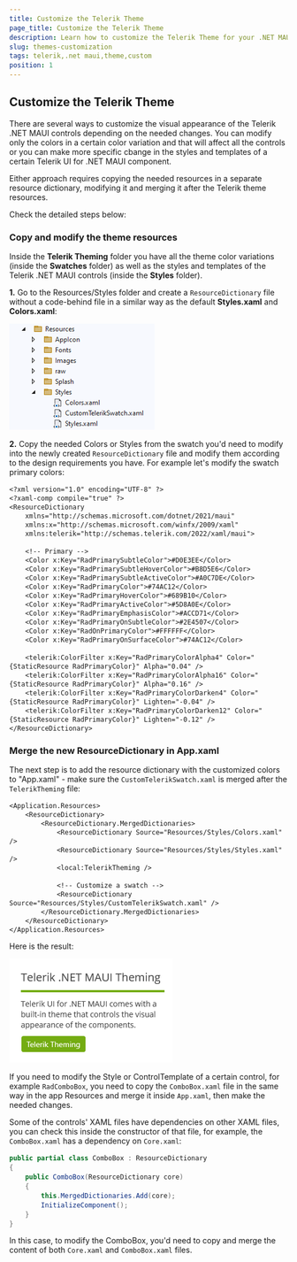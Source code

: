 ```yaml
---
title: Customize the Telerik Theme
page_title: Customize the Telerik Theme
description: Learn how to customize the Telerik Theme for your .NET MAUI application and alter the default appearance of the UI for .NET MAUI components.
slug: themes-customization
tags: telerik,.net maui,theme,custom
position: 1
---
```


## Customize the Telerik Theme

There are several ways to customize the visual appearance of the Telerik .NET MAUI controls depending on the needed changes. You can modify only the colors in a certain color variation and that will affect all the controls or you can make more specific cbange in the styles and templates of a certain Telerik UI for .NET MAUI component.

Either approach requires copying the needed resources in a separate resource dictionary, modifying it and merging it after the Telerik theme resources.

Check the detailed steps below:

### Copy and modify the theme resources

Inside the **Telerik Theming** folder you have all the theme color variations (inside the **Swatches** folder) as well as the styles and templates of the Telerik .NET MAUI controls (inside the **Styles** folder).

**1.** Go to the Resources/Styles folder and create a `ResourceDictionary` file without a code-behind file in a similar way as the default **Styles.xaml** and **Colors.xaml**:

![Telerik .NET MAUI Theming Custom Colors](images/theming-custom-swatch.png)

**2.** Copy the needed Colors or Styles from the swatch you'd need to modify into the newly created `ResourceDictionary` file and modify them according to the design requirements you have. For example let's modify the swatch primary colors:

```XAML
<?xml version="1.0" encoding="UTF-8" ?>
<?xaml-comp compile="true" ?>
<ResourceDictionary 
    xmlns="http://schemas.microsoft.com/dotnet/2021/maui"
    xmlns:x="http://schemas.microsoft.com/winfx/2009/xaml"
    xmlns:telerik="http://schemas.telerik.com/2022/xaml/maui">

    <!-- Primary -->
    <Color x:Key="RadPrimarySubtleColor">#D0E3EE</Color>
    <Color x:Key="RadPrimarySubtleHoverColor">#B8D5E6</Color>
    <Color x:Key="RadPrimarySubtleActiveColor">#A0C7DE</Color>
    <Color x:Key="RadPrimaryColor">#74AC12</Color>
    <Color x:Key="RadPrimaryHoverColor">#689B10</Color>
    <Color x:Key="RadPrimaryActiveColor">#5D8A0E</Color>
    <Color x:Key="RadPrimaryEmphasisColor">#ACCD71</Color>
    <Color x:Key="RadPrimaryOnSubtleColor">#2E4507</Color>
    <Color x:Key="RadOnPrimaryColor">#FFFFFF</Color>
    <Color x:Key="RadPrimaryOnSurfaceColor">#74AC12</Color>

    <telerik:ColorFilter x:Key="RadPrimaryColorAlpha4" Color="{StaticResource RadPrimaryColor}" Alpha="0.04" />
    <telerik:ColorFilter x:Key="RadPrimaryColorAlpha16" Color="{StaticResource RadPrimaryColor}" Alpha="0.16" />
    <telerik:ColorFilter x:Key="RadPrimaryColorDarken4" Color="{StaticResource RadPrimaryColor}" Lighten="-0.04" />
    <telerik:ColorFilter x:Key="RadPrimaryColorDarken12" Color="{StaticResource RadPrimaryColor}" Lighten="-0.12" />
</ResourceDictionary>
```

### Merge the new ResourceDictionary in App.xaml

The next step is to add the resource dictionary with the customized colors to "App.xaml" - make sure the `CustomTelerikSwatch.xaml` is merged after the `TelerikTheming` file:

```XAML
<Application.Resources>
    <ResourceDictionary>
        <ResourceDictionary.MergedDictionaries>
            <ResourceDictionary Source="Resources/Styles/Colors.xaml" />
            <ResourceDictionary Source="Resources/Styles/Styles.xaml" />
            <local:TelerikTheming />

            <!-- Customize a swatch -->
            <ResourceDictionary Source="Resources/Styles/CustomTelerikSwatch.xaml" />
        </ResourceDictionary.MergedDictionaries>
    </ResourceDictionary>
</Application.Resources>
```

Here is the result:

![Telerik .NET MAUI Theming Custom Colors](images/telerik-theming-customized.png)

If you need to modify the Style or ControlTemplate of a certain control, for example `RadComboBox`, you need to copy the `ComboBox.xaml` file in the same way in the app Resources and merge it inside `App.xaml`, then make the needed changes.

Some of the controls' XAML files have dependencies on other XAML files, you can check this inside the constructor of that file, for example, the `ComboBox.xaml` has a dependency on `Core.xaml`:

```C#
public partial class ComboBox : ResourceDictionary
{
	public ComboBox(ResourceDictionary core)
	{
		this.MergedDictionaries.Add(core);
		InitializeComponent();
	}
}
```

In this case, to modify the ComboBox, you'd need to copy and merge the content of both `Core.xaml` and `ComboBox.xaml` files.